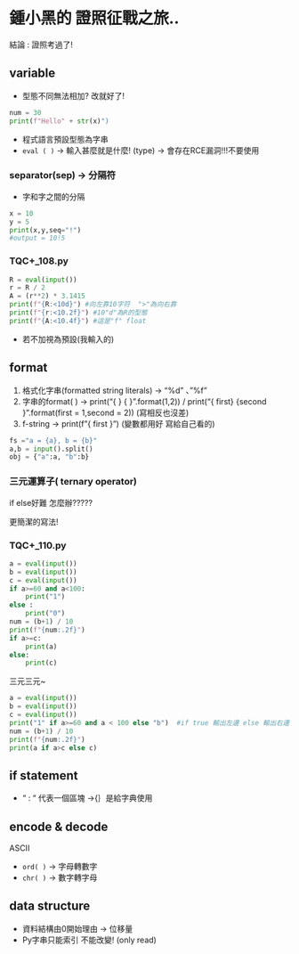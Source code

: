 # 鍾小黑的 證照征戰之旅..
結論 : 證照考過了!
## variable

- 型態不同無法相加? 改就好了!

```python
num = 30
print(f"Hello" + str(x)")
```

- 程式語言預設型態為字串
- `eval ( )` → 輸入甚麼就是什麼! (type) → 會存在RCE漏洞!!!不要使用

### separator(sep) → 分隔符

- 字和字之間的分隔

```python
x = 10
y = 5
print(x,y,seq="!")
#output = 10!5

```

### TQC+_108.py

```python
R = eval(input())
r = R / 2 
A = (r**2) * 3.1415
print(f"{R:<10d}") #向左靠10字符  ">"為向右靠
print(f"{r:<10.2f}") #10"d"為R的型態 
print(f"{A:<10.4f}") #這是"f" float
```

- 若不加視為預設(我輸入的)

## format

1. 格式化字串(formatted string literals)  →  “%d” 、”%f”
2. 字串的format( )  →  print(“{ } { }”.format(1,2))  / print(“{ first} {second }”.format(first = 1,second = 2)) (寫相反也沒差)
3. f-string  →  print(f”{ first }”) (變數都用好 寫給自己看的)

```python
fs ="a = {a}, b = {b}"
a,b = input().split()
obj = {"a":a, "b":b}

```

### 三元運算子( **ternary operator)**

if else好難 怎麼辦?????

更簡潔的寫法!

### TQC+_110.py

```python
a = eval(input())
b = eval(input())
c = eval(input())
if a>=60 and a<100:
    print("1")
else :
    print("0")
num = (b+1) / 10
print(f"{num:.2f}")
if a>=c:
    print(a)
else:
    print(c)
```

三元三元~

```python
a = eval(input())
b = eval(input())
c = eval(input())
print("1" if a>=60 and a < 100 else "b")  #if true 輸出左邊 else 輸出右邊
num = (b+1) / 10
print(f"{num:.2f}")
print(a if a>c else c)
```

## if statement

- “ : “ 代表一個區塊 →{｝是給字典使用

## encode &  decode

ASCII 

- `ord( )` → 字母轉數字
- `chr( )` → 數字轉字母

## data structure

- 資料結構由0開始理由 → 位移量
- Py字串只能索引 不能改變! (only read)
